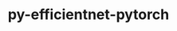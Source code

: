 ---
title: "py-efficientnet-pytorch"
layout: cache
categories: [package, develop]
meta: {"versions": ["0.7.1"], "compilers": ["apple-clang@=15.0.0", "gcc@=11.3.0"], "oss": ["ubuntu22.04", "ventura"], "platforms": ["darwin", "linux"], "targets": ["aarch64", "x86_64_v3"], "stacks": ["ml-darwin-aarch64-mps", "ml-linux-x86_64-cpu", "ml-linux-x86_64-cuda", "root"], "num_specs": 111, "num_specs_by_stack": {"root": 111, "ml-darwin-aarch64-mps": 14, "ml-linux-x86_64-cpu": 46, "ml-linux-x86_64-cuda": 51}}
spec_details: [{"hash": "f5e556eau34dlcz5wtejqg62sxgjysbz", "compiler": "apple-clang@=15.0.0", "versions": ["0.7.1"], "os": "ventura", "platform": "darwin", "target": "aarch64", "variants": ["build_system=python_pip"], "stacks": ["root", "ml-darwin-aarch64-mps"], "size": "-", "tarball": "https://binaries.spack.io/develop/build_cache/darwin-ventura-aarch64/apple-clang-15.0.0/py-efficientnet-pytorch-0.7.1/darwin-ventura-aarch64-apple-clang-15.0.0-py-efficientnet-pytorch-0.7.1-f5e556eau34dlcz5wtejqg62sxgjysbz.spack"}, {"hash": "4akti35s6vwses47vyhgbzsgvdxfu5fk", "compiler": "apple-clang@=15.0.0", "versions": ["0.7.1"], "os": "ventura", "platform": "darwin", "target": "aarch64", "variants": ["build_system=python_pip"], "stacks": ["root", "ml-darwin-aarch64-mps"], "size": "-", "tarball": "https://binaries.spack.io/develop/build_cache/darwin-ventura-aarch64/apple-clang-15.0.0/py-efficientnet-pytorch-0.7.1/darwin-ventura-aarch64-apple-clang-15.0.0-py-efficientnet-pytorch-0.7.1-4akti35s6vwses47vyhgbzsgvdxfu5fk.spack"}, {"hash": "ieen3wsfvtevqxwc5kjmpxxejkv6uiqq", "compiler": "apple-clang@=15.0.0", "versions": ["0.7.1"], "os": "ventura", "platform": "darwin", "target": "aarch64", "variants": ["build_system=python_pip"], "stacks": ["root", "ml-darwin-aarch64-mps"], "size": "-", "tarball": "https://binaries.spack.io/develop/build_cache/darwin-ventura-aarch64/apple-clang-15.0.0/py-efficientnet-pytorch-0.7.1/darwin-ventura-aarch64-apple-clang-15.0.0-py-efficientnet-pytorch-0.7.1-ieen3wsfvtevqxwc5kjmpxxejkv6uiqq.spack"}, {"hash": "6sd655puvdi5xpxdyii6ply2ctp5zh7g", "compiler": "apple-clang@=15.0.0", "versions": ["0.7.1"], "os": "ventura", "platform": "darwin", "target": "aarch64", "variants": ["build_system=python_pip"], "stacks": ["root", "ml-darwin-aarch64-mps"], "size": "-", "tarball": "https://binaries.spack.io/develop/build_cache/darwin-ventura-aarch64/apple-clang-15.0.0/py-efficientnet-pytorch-0.7.1/darwin-ventura-aarch64-apple-clang-15.0.0-py-efficientnet-pytorch-0.7.1-6sd655puvdi5xpxdyii6ply2ctp5zh7g.spack"}, {"hash": "aa56kdsyi7gbyhz3wlkibpb2ydexatla", "compiler": "apple-clang@=15.0.0", "versions": ["0.7.1"], "os": "ventura", "platform": "darwin", "target": "aarch64", "variants": ["build_system=python_pip"], "stacks": ["root", "ml-darwin-aarch64-mps"], "size": "-", "tarball": "https://binaries.spack.io/develop/build_cache/darwin-ventura-aarch64/apple-clang-15.0.0/py-efficientnet-pytorch-0.7.1/darwin-ventura-aarch64-apple-clang-15.0.0-py-efficientnet-pytorch-0.7.1-aa56kdsyi7gbyhz3wlkibpb2ydexatla.spack"}, {"hash": "c35w5ejtaivyksbosbfjcc5e2ne6qwjk", "compiler": "apple-clang@=15.0.0", "versions": ["0.7.1"], "os": "ventura", "platform": "darwin", "target": "aarch64", "variants": ["build_system=python_pip"], "stacks": ["root", "ml-darwin-aarch64-mps"], "size": "-", "tarball": "https://binaries.spack.io/develop/build_cache/darwin-ventura-aarch64/apple-clang-15.0.0/py-efficientnet-pytorch-0.7.1/darwin-ventura-aarch64-apple-clang-15.0.0-py-efficientnet-pytorch-0.7.1-c35w5ejtaivyksbosbfjcc5e2ne6qwjk.spack"}, {"hash": "psz2f5o5a5pzu7aehl6rmk7xzxtu6k75", "compiler": "apple-clang@=15.0.0", "versions": ["0.7.1"], "os": "ventura", "platform": "darwin", "target": "aarch64", "variants": ["build_system=python_pip"], "stacks": ["root", "ml-darwin-aarch64-mps"], "size": "-", "tarball": "https://binaries.spack.io/develop/build_cache/darwin-ventura-aarch64/apple-clang-15.0.0/py-efficientnet-pytorch-0.7.1/darwin-ventura-aarch64-apple-clang-15.0.0-py-efficientnet-pytorch-0.7.1-psz2f5o5a5pzu7aehl6rmk7xzxtu6k75.spack"}, {"hash": "ynvzthepacrqa3ksmo4eo6gjwoebbguw", "compiler": "apple-clang@=15.0.0", "versions": ["0.7.1"], "os": "ventura", "platform": "darwin", "target": "aarch64", "variants": ["build_system=python_pip"], "stacks": ["root", "ml-darwin-aarch64-mps"], "size": "-", "tarball": "https://binaries.spack.io/develop/build_cache/darwin-ventura-aarch64/apple-clang-15.0.0/py-efficientnet-pytorch-0.7.1/darwin-ventura-aarch64-apple-clang-15.0.0-py-efficientnet-pytorch-0.7.1-ynvzthepacrqa3ksmo4eo6gjwoebbguw.spack"}, {"hash": "exotzoz722fmybxkqs4f2orv2oticpyu", "compiler": "apple-clang@=15.0.0", "versions": ["0.7.1"], "os": "ventura", "platform": "darwin", "target": "aarch64", "variants": ["build_system=python_pip"], "stacks": ["root", "ml-darwin-aarch64-mps"], "size": "-", "tarball": "https://binaries.spack.io/develop/build_cache/darwin-ventura-aarch64/apple-clang-15.0.0/py-efficientnet-pytorch-0.7.1/darwin-ventura-aarch64-apple-clang-15.0.0-py-efficientnet-pytorch-0.7.1-exotzoz722fmybxkqs4f2orv2oticpyu.spack"}, {"hash": "k2k5hzuhdpaszmmnek4wa47g56fve46t", "compiler": "apple-clang@=15.0.0", "versions": ["0.7.1"], "os": "ventura", "platform": "darwin", "target": "aarch64", "variants": ["build_system=python_pip"], "stacks": ["root", "ml-darwin-aarch64-mps"], "size": "-", "tarball": "https://binaries.spack.io/develop/build_cache/darwin-ventura-aarch64/apple-clang-15.0.0/py-efficientnet-pytorch-0.7.1/darwin-ventura-aarch64-apple-clang-15.0.0-py-efficientnet-pytorch-0.7.1-k2k5hzuhdpaszmmnek4wa47g56fve46t.spack"}, {"hash": "ctpwpuvl7hsa3uvptbp2elmaytu5k7tr", "compiler": "apple-clang@=15.0.0", "versions": ["0.7.1"], "os": "ventura", "platform": "darwin", "target": "aarch64", "variants": ["build_system=python_pip"], "stacks": ["root", "ml-darwin-aarch64-mps"], "size": "-", "tarball": "https://binaries.spack.io/develop/build_cache/darwin-ventura-aarch64/apple-clang-15.0.0/py-efficientnet-pytorch-0.7.1/darwin-ventura-aarch64-apple-clang-15.0.0-py-efficientnet-pytorch-0.7.1-ctpwpuvl7hsa3uvptbp2elmaytu5k7tr.spack"}, {"hash": "mxe4wvdnlfebnuqi4fm37x5xsmhvnkvj", "compiler": "apple-clang@=15.0.0", "versions": ["0.7.1"], "os": "ventura", "platform": "darwin", "target": "aarch64", "variants": ["build_system=python_pip"], "stacks": ["root", "ml-darwin-aarch64-mps"], "size": "-", "tarball": "https://binaries.spack.io/develop/build_cache/darwin-ventura-aarch64/apple-clang-15.0.0/py-efficientnet-pytorch-0.7.1/darwin-ventura-aarch64-apple-clang-15.0.0-py-efficientnet-pytorch-0.7.1-mxe4wvdnlfebnuqi4fm37x5xsmhvnkvj.spack"}, {"hash": "ofgbrzshzmt4jrwvvjsuvvbyhuispixe", "compiler": "apple-clang@=15.0.0", "versions": ["0.7.1"], "os": "ventura", "platform": "darwin", "target": "aarch64", "variants": ["build_system=python_pip"], "stacks": ["root", "ml-darwin-aarch64-mps"], "size": "-", "tarball": "https://binaries.spack.io/develop/build_cache/darwin-ventura-aarch64/apple-clang-15.0.0/py-efficientnet-pytorch-0.7.1/darwin-ventura-aarch64-apple-clang-15.0.0-py-efficientnet-pytorch-0.7.1-ofgbrzshzmt4jrwvvjsuvvbyhuispixe.spack"}, {"hash": "un7lxp2mqke7t2u6jiqahg7keazfqnzx", "compiler": "apple-clang@=15.0.0", "versions": ["0.7.1"], "os": "ventura", "platform": "darwin", "target": "aarch64", "variants": ["build_system=python_pip"], "stacks": ["root", "ml-darwin-aarch64-mps"], "size": "-", "tarball": "https://binaries.spack.io/develop/build_cache/darwin-ventura-aarch64/apple-clang-15.0.0/py-efficientnet-pytorch-0.7.1/darwin-ventura-aarch64-apple-clang-15.0.0-py-efficientnet-pytorch-0.7.1-un7lxp2mqke7t2u6jiqahg7keazfqnzx.spack"}, {"hash": "3xs7tnpr2dfx4jzreiowcdhv5kn3s7i5", "compiler": "gcc@=11.3.0", "versions": ["0.7.1"], "os": "ubuntu22.04", "platform": "linux", "target": "x86_64_v3", "variants": ["build_system=python_pip"], "stacks": ["root", "ml-linux-x86_64-cpu"], "size": "-", "tarball": "https://binaries.spack.io/develop/build_cache/linux-ubuntu22.04-x86_64_v3/gcc-11.3.0/py-efficientnet-pytorch-0.7.1/linux-ubuntu22.04-x86_64_v3-gcc-11.3.0-py-efficientnet-pytorch-0.7.1-3xs7tnpr2dfx4jzreiowcdhv5kn3s7i5.spack"}, {"hash": "2s7yeqaio34zcs2ltweaoiufog52agmv", "compiler": "gcc@=11.3.0", "versions": ["0.7.1"], "os": "ubuntu22.04", "platform": "linux", "target": "x86_64_v3", "variants": ["build_system=python_pip"], "stacks": ["root", "ml-linux-x86_64-cuda"], "size": "-", "tarball": "https://binaries.spack.io/develop/build_cache/linux-ubuntu22.04-x86_64_v3/gcc-11.3.0/py-efficientnet-pytorch-0.7.1/linux-ubuntu22.04-x86_64_v3-gcc-11.3.0-py-efficientnet-pytorch-0.7.1-2s7yeqaio34zcs2ltweaoiufog52agmv.spack"}, {"hash": "2rluutfjn4xtgerwo4thfwpnzmkyaxih", "compiler": "gcc@=11.3.0", "versions": ["0.7.1"], "os": "ubuntu22.04", "platform": "linux", "target": "x86_64_v3", "variants": ["build_system=python_pip"], "stacks": ["root", "ml-linux-x86_64-cuda"], "size": "-", "tarball": "https://binaries.spack.io/develop/build_cache/linux-ubuntu22.04-x86_64_v3/gcc-11.3.0/py-efficientnet-pytorch-0.7.1/linux-ubuntu22.04-x86_64_v3-gcc-11.3.0-py-efficientnet-pytorch-0.7.1-2rluutfjn4xtgerwo4thfwpnzmkyaxih.spack"}, {"hash": "2zxqlemdm5tkctdirbtyxiid7ri4y7ey", "compiler": "gcc@=11.3.0", "versions": ["0.7.1"], "os": "ubuntu22.04", "platform": "linux", "target": "x86_64_v3", "variants": ["build_system=python_pip"], "stacks": ["root", "ml-linux-x86_64-cuda"], "size": "-", "tarball": "https://binaries.spack.io/develop/build_cache/linux-ubuntu22.04-x86_64_v3/gcc-11.3.0/py-efficientnet-pytorch-0.7.1/linux-ubuntu22.04-x86_64_v3-gcc-11.3.0-py-efficientnet-pytorch-0.7.1-2zxqlemdm5tkctdirbtyxiid7ri4y7ey.spack"}, {"hash": "33bl7dgfc64op6un65zgdxi5pxgi5tkp", "compiler": "gcc@=11.3.0", "versions": ["0.7.1"], "os": "ubuntu22.04", "platform": "linux", "target": "x86_64_v3", "variants": ["build_system=python_pip"], "stacks": ["root", "ml-linux-x86_64-cpu"], "size": "-", "tarball": "https://binaries.spack.io/develop/build_cache/linux-ubuntu22.04-x86_64_v3/gcc-11.3.0/py-efficientnet-pytorch-0.7.1/linux-ubuntu22.04-x86_64_v3-gcc-11.3.0-py-efficientnet-pytorch-0.7.1-33bl7dgfc64op6un65zgdxi5pxgi5tkp.spack"}, {"hash": "gkcvay3hn2cdwnoxlk3sazqauefy7wet", "compiler": "gcc@=11.3.0", "versions": ["0.7.1"], "os": "ubuntu22.04", "platform": "linux", "target": "x86_64_v3", "variants": ["build_system=python_pip"], "stacks": ["root", "ml-linux-x86_64-cuda"], "size": "-", "tarball": "https://binaries.spack.io/develop/build_cache/linux-ubuntu22.04-x86_64_v3/gcc-11.3.0/py-efficientnet-pytorch-0.7.1/linux-ubuntu22.04-x86_64_v3-gcc-11.3.0-py-efficientnet-pytorch-0.7.1-gkcvay3hn2cdwnoxlk3sazqauefy7wet.spack"}, {"hash": "gfyxlk4pgfycasn6s3rwnwr3vxarafqv", "compiler": "gcc@=11.3.0", "versions": ["0.7.1"], "os": "ubuntu22.04", "platform": "linux", "target": "x86_64_v3", "variants": ["build_system=python_pip"], "stacks": ["root", "ml-linux-x86_64-cpu"], "size": "-", "tarball": "https://binaries.spack.io/develop/build_cache/linux-ubuntu22.04-x86_64_v3/gcc-11.3.0/py-efficientnet-pytorch-0.7.1/linux-ubuntu22.04-x86_64_v3-gcc-11.3.0-py-efficientnet-pytorch-0.7.1-gfyxlk4pgfycasn6s3rwnwr3vxarafqv.spack"}, {"hash": "3heoujsucig7lvj3hf77tlx5bccbcgv7", "compiler": "gcc@=11.3.0", "versions": ["0.7.1"], "os": "ubuntu22.04", "platform": "linux", "target": "x86_64_v3", "variants": ["build_system=python_pip"], "stacks": ["root", "ml-linux-x86_64-cuda"], "size": "-", "tarball": "https://binaries.spack.io/develop/build_cache/linux-ubuntu22.04-x86_64_v3/gcc-11.3.0/py-efficientnet-pytorch-0.7.1/linux-ubuntu22.04-x86_64_v3-gcc-11.3.0-py-efficientnet-pytorch-0.7.1-3heoujsucig7lvj3hf77tlx5bccbcgv7.spack"}, {"hash": "3iulqsbtasngbg33s7vnjmynzrize2fw", "compiler": "gcc@=11.3.0", "versions": ["0.7.1"], "os": "ubuntu22.04", "platform": "linux", "target": "x86_64_v3", "variants": ["build_system=python_pip"], "stacks": ["root", "ml-linux-x86_64-cuda"], "size": "-", "tarball": "https://binaries.spack.io/develop/build_cache/linux-ubuntu22.04-x86_64_v3/gcc-11.3.0/py-efficientnet-pytorch-0.7.1/linux-ubuntu22.04-x86_64_v3-gcc-11.3.0-py-efficientnet-pytorch-0.7.1-3iulqsbtasngbg33s7vnjmynzrize2fw.spack"}, {"hash": "3bque4xub4txsaxgut6sccttbh4hgdbi", "compiler": "gcc@=11.3.0", "versions": ["0.7.1"], "os": "ubuntu22.04", "platform": "linux", "target": "x86_64_v3", "variants": ["build_system=python_pip"], "stacks": ["root", "ml-linux-x86_64-cpu"], "size": "-", "tarball": "https://binaries.spack.io/develop/build_cache/linux-ubuntu22.04-x86_64_v3/gcc-11.3.0/py-efficientnet-pytorch-0.7.1/linux-ubuntu22.04-x86_64_v3-gcc-11.3.0-py-efficientnet-pytorch-0.7.1-3bque4xub4txsaxgut6sccttbh4hgdbi.spack"}, {"hash": "3vua6omgmdsofjcrztzx27k7tuanfuw2", "compiler": "gcc@=11.3.0", "versions": ["0.7.1"], "os": "ubuntu22.04", "platform": "linux", "target": "x86_64_v3", "variants": ["build_system=python_pip"], "stacks": ["root", "ml-linux-x86_64-cpu"], "size": "-", "tarball": "https://binaries.spack.io/develop/build_cache/linux-ubuntu22.04-x86_64_v3/gcc-11.3.0/py-efficientnet-pytorch-0.7.1/linux-ubuntu22.04-x86_64_v3-gcc-11.3.0-py-efficientnet-pytorch-0.7.1-3vua6omgmdsofjcrztzx27k7tuanfuw2.spack"}, {"hash": "3clno2lv7tr73xpy2v7oasuuxosvdzou", "compiler": "gcc@=11.3.0", "versions": ["0.7.1"], "os": "ubuntu22.04", "platform": "linux", "target": "x86_64_v3", "variants": ["build_system=python_pip"], "stacks": ["root", "ml-linux-x86_64-cuda"], "size": "-", "tarball": "https://binaries.spack.io/develop/build_cache/linux-ubuntu22.04-x86_64_v3/gcc-11.3.0/py-efficientnet-pytorch-0.7.1/linux-ubuntu22.04-x86_64_v3-gcc-11.3.0-py-efficientnet-pytorch-0.7.1-3clno2lv7tr73xpy2v7oasuuxosvdzou.spack"}, {"hash": "4hxopngrwph6v6ke4qg4ezi6gqnnswzl", "compiler": "gcc@=11.3.0", "versions": ["0.7.1"], "os": "ubuntu22.04", "platform": "linux", "target": "x86_64_v3", "variants": ["build_system=python_pip"], "stacks": ["root", "ml-linux-x86_64-cuda"], "size": "-", "tarball": "https://binaries.spack.io/develop/build_cache/linux-ubuntu22.04-x86_64_v3/gcc-11.3.0/py-efficientnet-pytorch-0.7.1/linux-ubuntu22.04-x86_64_v3-gcc-11.3.0-py-efficientnet-pytorch-0.7.1-4hxopngrwph6v6ke4qg4ezi6gqnnswzl.spack"}, {"hash": "aka4ecggxdlaxk6n4er3ppgtp4flrp46", "compiler": "gcc@=11.3.0", "versions": ["0.7.1"], "os": "ubuntu22.04", "platform": "linux", "target": "x86_64_v3", "variants": ["build_system=python_pip"], "stacks": ["root", "ml-linux-x86_64-cpu"], "size": "-", "tarball": "https://binaries.spack.io/develop/build_cache/linux-ubuntu22.04-x86_64_v3/gcc-11.3.0/py-efficientnet-pytorch-0.7.1/linux-ubuntu22.04-x86_64_v3-gcc-11.3.0-py-efficientnet-pytorch-0.7.1-aka4ecggxdlaxk6n4er3ppgtp4flrp46.spack"}, {"hash": "5ke62zwfgmomcdzuqinqxebsqjvgxi65", "compiler": "gcc@=11.3.0", "versions": ["0.7.1"], "os": "ubuntu22.04", "platform": "linux", "target": "x86_64_v3", "variants": ["build_system=python_pip"], "stacks": ["root", "ml-linux-x86_64-cuda"], "size": "-", "tarball": "https://binaries.spack.io/develop/build_cache/linux-ubuntu22.04-x86_64_v3/gcc-11.3.0/py-efficientnet-pytorch-0.7.1/linux-ubuntu22.04-x86_64_v3-gcc-11.3.0-py-efficientnet-pytorch-0.7.1-5ke62zwfgmomcdzuqinqxebsqjvgxi65.spack"}, {"hash": "bbuivyhkpb2y3k7srzyvanmqcwuppjjn", "compiler": "gcc@=11.3.0", "versions": ["0.7.1"], "os": "ubuntu22.04", "platform": "linux", "target": "x86_64_v3", "variants": ["build_system=python_pip"], "stacks": ["root", "ml-linux-x86_64-cuda"], "size": "-", "tarball": "https://binaries.spack.io/develop/build_cache/linux-ubuntu22.04-x86_64_v3/gcc-11.3.0/py-efficientnet-pytorch-0.7.1/linux-ubuntu22.04-x86_64_v3-gcc-11.3.0-py-efficientnet-pytorch-0.7.1-bbuivyhkpb2y3k7srzyvanmqcwuppjjn.spack"}, {"hash": "4cvoezm2j3nlsfd3rotqcuhu4gy7ospn", "compiler": "gcc@=11.3.0", "versions": ["0.7.1"], "os": "ubuntu22.04", "platform": "linux", "target": "x86_64_v3", "variants": ["build_system=python_pip"], "stacks": ["root", "ml-linux-x86_64-cpu"], "size": "-", "tarball": "https://binaries.spack.io/develop/build_cache/linux-ubuntu22.04-x86_64_v3/gcc-11.3.0/py-efficientnet-pytorch-0.7.1/linux-ubuntu22.04-x86_64_v3-gcc-11.3.0-py-efficientnet-pytorch-0.7.1-4cvoezm2j3nlsfd3rotqcuhu4gy7ospn.spack"}, {"hash": "bbptlpralfjloihs25rtzlz425ntuoc4", "compiler": "gcc@=11.3.0", "versions": ["0.7.1"], "os": "ubuntu22.04", "platform": "linux", "target": "x86_64_v3", "variants": ["build_system=python_pip"], "stacks": ["root", "ml-linux-x86_64-cpu"], "size": "-", "tarball": "https://binaries.spack.io/develop/build_cache/linux-ubuntu22.04-x86_64_v3/gcc-11.3.0/py-efficientnet-pytorch-0.7.1/linux-ubuntu22.04-x86_64_v3-gcc-11.3.0-py-efficientnet-pytorch-0.7.1-bbptlpralfjloihs25rtzlz425ntuoc4.spack"}, {"hash": "6zjgkymta4mwdw2ueev3zczpwcqipert", "compiler": "gcc@=11.3.0", "versions": ["0.7.1"], "os": "ubuntu22.04", "platform": "linux", "target": "x86_64_v3", "variants": ["build_system=python_pip"], "stacks": ["root", "ml-linux-x86_64-cpu"], "size": "-", "tarball": "https://binaries.spack.io/develop/build_cache/linux-ubuntu22.04-x86_64_v3/gcc-11.3.0/py-efficientnet-pytorch-0.7.1/linux-ubuntu22.04-x86_64_v3-gcc-11.3.0-py-efficientnet-pytorch-0.7.1-6zjgkymta4mwdw2ueev3zczpwcqipert.spack"}, {"hash": "ckm3liuva7tkh7hkddky7vtmqjikheq4", "compiler": "gcc@=11.3.0", "versions": ["0.7.1"], "os": "ubuntu22.04", "platform": "linux", "target": "x86_64_v3", "variants": ["build_system=python_pip"], "stacks": ["root", "ml-linux-x86_64-cpu"], "size": "-", "tarball": "https://binaries.spack.io/develop/build_cache/linux-ubuntu22.04-x86_64_v3/gcc-11.3.0/py-efficientnet-pytorch-0.7.1/linux-ubuntu22.04-x86_64_v3-gcc-11.3.0-py-efficientnet-pytorch-0.7.1-ckm3liuva7tkh7hkddky7vtmqjikheq4.spack"}, {"hash": "6iv3ony5je37pvszq5pv4kmcpy7lpn5t", "compiler": "gcc@=11.3.0", "versions": ["0.7.1"], "os": "ubuntu22.04", "platform": "linux", "target": "x86_64_v3", "variants": ["build_system=python_pip"], "stacks": ["root", "ml-linux-x86_64-cuda"], "size": "-", "tarball": "https://binaries.spack.io/develop/build_cache/linux-ubuntu22.04-x86_64_v3/gcc-11.3.0/py-efficientnet-pytorch-0.7.1/linux-ubuntu22.04-x86_64_v3-gcc-11.3.0-py-efficientnet-pytorch-0.7.1-6iv3ony5je37pvszq5pv4kmcpy7lpn5t.spack"}, {"hash": "ddqp4auxj2vq6hfnyrtevpdyeljhsaur", "compiler": "gcc@=11.3.0", "versions": ["0.7.1"], "os": "ubuntu22.04", "platform": "linux", "target": "x86_64_v3", "variants": ["build_system=python_pip"], "stacks": ["root", "ml-linux-x86_64-cpu"], "size": "-", "tarball": "https://binaries.spack.io/develop/build_cache/linux-ubuntu22.04-x86_64_v3/gcc-11.3.0/py-efficientnet-pytorch-0.7.1/linux-ubuntu22.04-x86_64_v3-gcc-11.3.0-py-efficientnet-pytorch-0.7.1-ddqp4auxj2vq6hfnyrtevpdyeljhsaur.spack"}, {"hash": "5byubdcvjppw7v3d56otr757jszhmfvk", "compiler": "gcc@=11.3.0", "versions": ["0.7.1"], "os": "ubuntu22.04", "platform": "linux", "target": "x86_64_v3", "variants": ["build_system=python_pip"], "stacks": ["root", "ml-linux-x86_64-cuda"], "size": "-", "tarball": "https://binaries.spack.io/develop/build_cache/linux-ubuntu22.04-x86_64_v3/gcc-11.3.0/py-efficientnet-pytorch-0.7.1/linux-ubuntu22.04-x86_64_v3-gcc-11.3.0-py-efficientnet-pytorch-0.7.1-5byubdcvjppw7v3d56otr757jszhmfvk.spack"}, {"hash": "dvlkyh2qiifkt6vsa4d5kgshp26zamql", "compiler": "gcc@=11.3.0", "versions": ["0.7.1"], "os": "ubuntu22.04", "platform": "linux", "target": "x86_64_v3", "variants": ["build_system=python_pip"], "stacks": ["root", "ml-linux-x86_64-cuda"], "size": "-", "tarball": "https://binaries.spack.io/develop/build_cache/linux-ubuntu22.04-x86_64_v3/gcc-11.3.0/py-efficientnet-pytorch-0.7.1/linux-ubuntu22.04-x86_64_v3-gcc-11.3.0-py-efficientnet-pytorch-0.7.1-dvlkyh2qiifkt6vsa4d5kgshp26zamql.spack"}, {"hash": "5s56rmcjeiykstte3eychvrslfwwy7xt", "compiler": "gcc@=11.3.0", "versions": ["0.7.1"], "os": "ubuntu22.04", "platform": "linux", "target": "x86_64_v3", "variants": ["build_system=python_pip"], "stacks": ["root", "ml-linux-x86_64-cpu"], "size": "-", "tarball": "https://binaries.spack.io/develop/build_cache/linux-ubuntu22.04-x86_64_v3/gcc-11.3.0/py-efficientnet-pytorch-0.7.1/linux-ubuntu22.04-x86_64_v3-gcc-11.3.0-py-efficientnet-pytorch-0.7.1-5s56rmcjeiykstte3eychvrslfwwy7xt.spack"}, {"hash": "doffzhbg4ytwwy4o6xoncrjqhf5of6j2", "compiler": "gcc@=11.3.0", "versions": ["0.7.1"], "os": "ubuntu22.04", "platform": "linux", "target": "x86_64_v3", "variants": ["build_system=python_pip"], "stacks": ["root", "ml-linux-x86_64-cpu"], "size": "-", "tarball": "https://binaries.spack.io/develop/build_cache/linux-ubuntu22.04-x86_64_v3/gcc-11.3.0/py-efficientnet-pytorch-0.7.1/linux-ubuntu22.04-x86_64_v3-gcc-11.3.0-py-efficientnet-pytorch-0.7.1-doffzhbg4ytwwy4o6xoncrjqhf5of6j2.spack"}, {"hash": "7c3fqcyec3cgizntkfdko5uium6bvmws", "compiler": "gcc@=11.3.0", "versions": ["0.7.1"], "os": "ubuntu22.04", "platform": "linux", "target": "x86_64_v3", "variants": ["build_system=python_pip"], "stacks": ["root", "ml-linux-x86_64-cuda"], "size": "-", "tarball": "https://binaries.spack.io/develop/build_cache/linux-ubuntu22.04-x86_64_v3/gcc-11.3.0/py-efficientnet-pytorch-0.7.1/linux-ubuntu22.04-x86_64_v3-gcc-11.3.0-py-efficientnet-pytorch-0.7.1-7c3fqcyec3cgizntkfdko5uium6bvmws.spack"}, {"hash": "bx5mapv32pncmiaa7u5moefslbqdzozr", "compiler": "gcc@=11.3.0", "versions": ["0.7.1"], "os": "ubuntu22.04", "platform": "linux", "target": "x86_64_v3", "variants": ["build_system=python_pip"], "stacks": ["root", "ml-linux-x86_64-cpu"], "size": "-", "tarball": "https://binaries.spack.io/develop/build_cache/linux-ubuntu22.04-x86_64_v3/gcc-11.3.0/py-efficientnet-pytorch-0.7.1/linux-ubuntu22.04-x86_64_v3-gcc-11.3.0-py-efficientnet-pytorch-0.7.1-bx5mapv32pncmiaa7u5moefslbqdzozr.spack"}, {"hash": "752ynd55srz3dcu2t6z2pevqn3zi2ygd", "compiler": "gcc@=11.3.0", "versions": ["0.7.1"], "os": "ubuntu22.04", "platform": "linux", "target": "x86_64_v3", "variants": ["build_system=python_pip"], "stacks": ["root", "ml-linux-x86_64-cuda"], "size": "-", "tarball": "https://binaries.spack.io/develop/build_cache/linux-ubuntu22.04-x86_64_v3/gcc-11.3.0/py-efficientnet-pytorch-0.7.1/linux-ubuntu22.04-x86_64_v3-gcc-11.3.0-py-efficientnet-pytorch-0.7.1-752ynd55srz3dcu2t6z2pevqn3zi2ygd.spack"}, {"hash": "bektesy6s5i43tfvoolhmo6gqedww4yi", "compiler": "gcc@=11.3.0", "versions": ["0.7.1"], "os": "ubuntu22.04", "platform": "linux", "target": "x86_64_v3", "variants": ["build_system=python_pip"], "stacks": ["root", "ml-linux-x86_64-cpu"], "size": "-", "tarball": "https://binaries.spack.io/develop/build_cache/linux-ubuntu22.04-x86_64_v3/gcc-11.3.0/py-efficientnet-pytorch-0.7.1/linux-ubuntu22.04-x86_64_v3-gcc-11.3.0-py-efficientnet-pytorch-0.7.1-bektesy6s5i43tfvoolhmo6gqedww4yi.spack"}, {"hash": "6yup7hpnrrfldhbofrrzzortlximwbtf", "compiler": "gcc@=11.3.0", "versions": ["0.7.1"], "os": "ubuntu22.04", "platform": "linux", "target": "x86_64_v3", "variants": ["build_system=python_pip"], "stacks": ["root", "ml-linux-x86_64-cuda"], "size": "-", "tarball": "https://binaries.spack.io/develop/build_cache/linux-ubuntu22.04-x86_64_v3/gcc-11.3.0/py-efficientnet-pytorch-0.7.1/linux-ubuntu22.04-x86_64_v3-gcc-11.3.0-py-efficientnet-pytorch-0.7.1-6yup7hpnrrfldhbofrrzzortlximwbtf.spack"}, {"hash": "dyzcm7y4kql3bhdlwxqmoz2z4g36egsa", "compiler": "gcc@=11.3.0", "versions": ["0.7.1"], "os": "ubuntu22.04", "platform": "linux", "target": "x86_64_v3", "variants": ["build_system=python_pip"], "stacks": ["root", "ml-linux-x86_64-cpu"], "size": "-", "tarball": "https://binaries.spack.io/develop/build_cache/linux-ubuntu22.04-x86_64_v3/gcc-11.3.0/py-efficientnet-pytorch-0.7.1/linux-ubuntu22.04-x86_64_v3-gcc-11.3.0-py-efficientnet-pytorch-0.7.1-dyzcm7y4kql3bhdlwxqmoz2z4g36egsa.spack"}, {"hash": "5i5kvlbuzt6aszivzdae7dnlps3xiau6", "compiler": "gcc@=11.3.0", "versions": ["0.7.1"], "os": "ubuntu22.04", "platform": "linux", "target": "x86_64_v3", "variants": ["build_system=python_pip"], "stacks": ["root", "ml-linux-x86_64-cpu"], "size": "-", "tarball": "https://binaries.spack.io/develop/build_cache/linux-ubuntu22.04-x86_64_v3/gcc-11.3.0/py-efficientnet-pytorch-0.7.1/linux-ubuntu22.04-x86_64_v3-gcc-11.3.0-py-efficientnet-pytorch-0.7.1-5i5kvlbuzt6aszivzdae7dnlps3xiau6.spack"}, {"hash": "e4cwlae6eoqsvqcv7q4s7alapy2xun3j", "compiler": "gcc@=11.3.0", "versions": ["0.7.1"], "os": "ubuntu22.04", "platform": "linux", "target": "x86_64_v3", "variants": ["build_system=python_pip"], "stacks": ["root", "ml-linux-x86_64-cpu"], "size": "-", "tarball": "https://binaries.spack.io/develop/build_cache/linux-ubuntu22.04-x86_64_v3/gcc-11.3.0/py-efficientnet-pytorch-0.7.1/linux-ubuntu22.04-x86_64_v3-gcc-11.3.0-py-efficientnet-pytorch-0.7.1-e4cwlae6eoqsvqcv7q4s7alapy2xun3j.spack"}, {"hash": "7cv4dgalixh6tadkl4yudxifih4rjoza", "compiler": "gcc@=11.3.0", "versions": ["0.7.1"], "os": "ubuntu22.04", "platform": "linux", "target": "x86_64_v3", "variants": ["build_system=python_pip"], "stacks": ["root", "ml-linux-x86_64-cpu"], "size": "-", "tarball": "https://binaries.spack.io/develop/build_cache/linux-ubuntu22.04-x86_64_v3/gcc-11.3.0/py-efficientnet-pytorch-0.7.1/linux-ubuntu22.04-x86_64_v3-gcc-11.3.0-py-efficientnet-pytorch-0.7.1-7cv4dgalixh6tadkl4yudxifih4rjoza.spack"}, {"hash": "dyimfoekcplc6fepv6nshzv2imqedwmz", "compiler": "gcc@=11.3.0", "versions": ["0.7.1"], "os": "ubuntu22.04", "platform": "linux", "target": "x86_64_v3", "variants": ["build_system=python_pip"], "stacks": ["root", "ml-linux-x86_64-cuda"], "size": "-", "tarball": "https://binaries.spack.io/develop/build_cache/linux-ubuntu22.04-x86_64_v3/gcc-11.3.0/py-efficientnet-pytorch-0.7.1/linux-ubuntu22.04-x86_64_v3-gcc-11.3.0-py-efficientnet-pytorch-0.7.1-dyimfoekcplc6fepv6nshzv2imqedwmz.spack"}, {"hash": "a6e5kw2zejwtdqzvbwqwktumm6lvfjth", "compiler": "gcc@=11.3.0", "versions": ["0.7.1"], "os": "ubuntu22.04", "platform": "linux", "target": "x86_64_v3", "variants": ["build_system=python_pip"], "stacks": ["root", "ml-linux-x86_64-cuda"], "size": "-", "tarball": "https://binaries.spack.io/develop/build_cache/linux-ubuntu22.04-x86_64_v3/gcc-11.3.0/py-efficientnet-pytorch-0.7.1/linux-ubuntu22.04-x86_64_v3-gcc-11.3.0-py-efficientnet-pytorch-0.7.1-a6e5kw2zejwtdqzvbwqwktumm6lvfjth.spack"}, {"hash": "fdvea7tjkgrgiwqkctzuveayh6c52ypq", "compiler": "gcc@=11.3.0", "versions": ["0.7.1"], "os": "ubuntu22.04", "platform": "linux", "target": "x86_64_v3", "variants": ["build_system=python_pip"], "stacks": ["root", "ml-linux-x86_64-cpu"], "size": "-", "tarball": "https://binaries.spack.io/develop/build_cache/linux-ubuntu22.04-x86_64_v3/gcc-11.3.0/py-efficientnet-pytorch-0.7.1/linux-ubuntu22.04-x86_64_v3-gcc-11.3.0-py-efficientnet-pytorch-0.7.1-fdvea7tjkgrgiwqkctzuveayh6c52ypq.spack"}, {"hash": "amh25kdk7gaau3vipbzmupbwsfnuh7mk", "compiler": "gcc@=11.3.0", "versions": ["0.7.1"], "os": "ubuntu22.04", "platform": "linux", "target": "x86_64_v3", "variants": ["build_system=python_pip"], "stacks": ["root", "ml-linux-x86_64-cuda"], "size": "-", "tarball": "https://binaries.spack.io/develop/build_cache/linux-ubuntu22.04-x86_64_v3/gcc-11.3.0/py-efficientnet-pytorch-0.7.1/linux-ubuntu22.04-x86_64_v3-gcc-11.3.0-py-efficientnet-pytorch-0.7.1-amh25kdk7gaau3vipbzmupbwsfnuh7mk.spack"}, {"hash": "enylzcyurapqgyb5toqinz65kzjsxwv2", "compiler": "gcc@=11.3.0", "versions": ["0.7.1"], "os": "ubuntu22.04", "platform": "linux", "target": "x86_64_v3", "variants": ["build_system=python_pip"], "stacks": ["root", "ml-linux-x86_64-cpu"], "size": "-", "tarball": "https://binaries.spack.io/develop/build_cache/linux-ubuntu22.04-x86_64_v3/gcc-11.3.0/py-efficientnet-pytorch-0.7.1/linux-ubuntu22.04-x86_64_v3-gcc-11.3.0-py-efficientnet-pytorch-0.7.1-enylzcyurapqgyb5toqinz65kzjsxwv2.spack"}, {"hash": "akrrdros34qnidoiyv25v62diogiyfsk", "compiler": "gcc@=11.3.0", "versions": ["0.7.1"], "os": "ubuntu22.04", "platform": "linux", "target": "x86_64_v3", "variants": ["build_system=python_pip"], "stacks": ["root", "ml-linux-x86_64-cpu"], "size": "-", "tarball": "https://binaries.spack.io/develop/build_cache/linux-ubuntu22.04-x86_64_v3/gcc-11.3.0/py-efficientnet-pytorch-0.7.1/linux-ubuntu22.04-x86_64_v3-gcc-11.3.0-py-efficientnet-pytorch-0.7.1-akrrdros34qnidoiyv25v62diogiyfsk.spack"}, {"hash": "qxljofqdhcxvb7a6pzh5p4vf5dg6s62w", "compiler": "gcc@=11.3.0", "versions": ["0.7.1"], "os": "ubuntu22.04", "platform": "linux", "target": "x86_64_v3", "variants": ["build_system=python_pip"], "stacks": ["root", "ml-linux-x86_64-cpu"], "size": "-", "tarball": "https://binaries.spack.io/develop/build_cache/linux-ubuntu22.04-x86_64_v3/gcc-11.3.0/py-efficientnet-pytorch-0.7.1/linux-ubuntu22.04-x86_64_v3-gcc-11.3.0-py-efficientnet-pytorch-0.7.1-qxljofqdhcxvb7a6pzh5p4vf5dg6s62w.spack"}, {"hash": "gxxdmox2nuffysipf2wcghhjoeopj4eg", "compiler": "gcc@=11.3.0", "versions": ["0.7.1"], "os": "ubuntu22.04", "platform": "linux", "target": "x86_64_v3", "variants": ["build_system=python_pip"], "stacks": ["root", "ml-linux-x86_64-cpu"], "size": "-", "tarball": "https://binaries.spack.io/develop/build_cache/linux-ubuntu22.04-x86_64_v3/gcc-11.3.0/py-efficientnet-pytorch-0.7.1/linux-ubuntu22.04-x86_64_v3-gcc-11.3.0-py-efficientnet-pytorch-0.7.1-gxxdmox2nuffysipf2wcghhjoeopj4eg.spack"}, {"hash": "l3x25fbqx27jkj6pzh4urn6fwkicalma", "compiler": "gcc@=11.3.0", "versions": ["0.7.1"], "os": "ubuntu22.04", "platform": "linux", "target": "x86_64_v3", "variants": ["build_system=python_pip"], "stacks": ["root", "ml-linux-x86_64-cpu"], "size": "-", "tarball": "https://binaries.spack.io/develop/build_cache/linux-ubuntu22.04-x86_64_v3/gcc-11.3.0/py-efficientnet-pytorch-0.7.1/linux-ubuntu22.04-x86_64_v3-gcc-11.3.0-py-efficientnet-pytorch-0.7.1-l3x25fbqx27jkj6pzh4urn6fwkicalma.spack"}, {"hash": "hsx5hlh7lm56dbjvxc6qgfqbdzxkxgex", "compiler": "gcc@=11.3.0", "versions": ["0.7.1"], "os": "ubuntu22.04", "platform": "linux", "target": "x86_64_v3", "variants": ["build_system=python_pip"], "stacks": ["root", "ml-linux-x86_64-cuda"], "size": "-", "tarball": "https://binaries.spack.io/develop/build_cache/linux-ubuntu22.04-x86_64_v3/gcc-11.3.0/py-efficientnet-pytorch-0.7.1/linux-ubuntu22.04-x86_64_v3-gcc-11.3.0-py-efficientnet-pytorch-0.7.1-hsx5hlh7lm56dbjvxc6qgfqbdzxkxgex.spack"}, {"hash": "niifpu2ypmnzzb7jiwdvytddhrv6licp", "compiler": "gcc@=11.3.0", "versions": ["0.7.1"], "os": "ubuntu22.04", "platform": "linux", "target": "x86_64_v3", "variants": ["build_system=python_pip"], "stacks": ["root", "ml-linux-x86_64-cuda"], "size": "-", "tarball": "https://binaries.spack.io/develop/build_cache/linux-ubuntu22.04-x86_64_v3/gcc-11.3.0/py-efficientnet-pytorch-0.7.1/linux-ubuntu22.04-x86_64_v3-gcc-11.3.0-py-efficientnet-pytorch-0.7.1-niifpu2ypmnzzb7jiwdvytddhrv6licp.spack"}, {"hash": "fuec46plsklqv4vm6wutgsim6ey5fxu4", "compiler": "gcc@=11.3.0", "versions": ["0.7.1"], "os": "ubuntu22.04", "platform": "linux", "target": "x86_64_v3", "variants": ["build_system=python_pip"], "stacks": ["root", "ml-linux-x86_64-cpu"], "size": "-", "tarball": "https://binaries.spack.io/develop/build_cache/linux-ubuntu22.04-x86_64_v3/gcc-11.3.0/py-efficientnet-pytorch-0.7.1/linux-ubuntu22.04-x86_64_v3-gcc-11.3.0-py-efficientnet-pytorch-0.7.1-fuec46plsklqv4vm6wutgsim6ey5fxu4.spack"}, {"hash": "ngpzjakrllbg5eear7wmj4thamhg5bd3", "compiler": "gcc@=11.3.0", "versions": ["0.7.1"], "os": "ubuntu22.04", "platform": "linux", "target": "x86_64_v3", "variants": ["build_system=python_pip"], "stacks": ["root", "ml-linux-x86_64-cpu"], "size": "-", "tarball": "https://binaries.spack.io/develop/build_cache/linux-ubuntu22.04-x86_64_v3/gcc-11.3.0/py-efficientnet-pytorch-0.7.1/linux-ubuntu22.04-x86_64_v3-gcc-11.3.0-py-efficientnet-pytorch-0.7.1-ngpzjakrllbg5eear7wmj4thamhg5bd3.spack"}, {"hash": "gkjmamwud66mwypismvdyyas6jokrd2v", "compiler": "gcc@=11.3.0", "versions": ["0.7.1"], "os": "ubuntu22.04", "platform": "linux", "target": "x86_64_v3", "variants": ["build_system=python_pip"], "stacks": ["root", "ml-linux-x86_64-cuda"], "size": "-", "tarball": "https://binaries.spack.io/develop/build_cache/linux-ubuntu22.04-x86_64_v3/gcc-11.3.0/py-efficientnet-pytorch-0.7.1/linux-ubuntu22.04-x86_64_v3-gcc-11.3.0-py-efficientnet-pytorch-0.7.1-gkjmamwud66mwypismvdyyas6jokrd2v.spack"}, {"hash": "mw5qfl4w2slukkbuza45gr5mbft2ehnp", "compiler": "gcc@=11.3.0", "versions": ["0.7.1"], "os": "ubuntu22.04", "platform": "linux", "target": "x86_64_v3", "variants": ["build_system=python_pip"], "stacks": ["root", "ml-linux-x86_64-cuda"], "size": "-", "tarball": "https://binaries.spack.io/develop/build_cache/linux-ubuntu22.04-x86_64_v3/gcc-11.3.0/py-efficientnet-pytorch-0.7.1/linux-ubuntu22.04-x86_64_v3-gcc-11.3.0-py-efficientnet-pytorch-0.7.1-mw5qfl4w2slukkbuza45gr5mbft2ehnp.spack"}, {"hash": "hvs3uojt7nefrplyfnhsyqe66w6vfifc", "compiler": "gcc@=11.3.0", "versions": ["0.7.1"], "os": "ubuntu22.04", "platform": "linux", "target": "x86_64_v3", "variants": ["build_system=python_pip"], "stacks": ["root", "ml-linux-x86_64-cuda"], "size": "-", "tarball": "https://binaries.spack.io/develop/build_cache/linux-ubuntu22.04-x86_64_v3/gcc-11.3.0/py-efficientnet-pytorch-0.7.1/linux-ubuntu22.04-x86_64_v3-gcc-11.3.0-py-efficientnet-pytorch-0.7.1-hvs3uojt7nefrplyfnhsyqe66w6vfifc.spack"}, {"hash": "kzbiyfzdwul3crwdrpqoaqueezc2wz3b", "compiler": "gcc@=11.3.0", "versions": ["0.7.1"], "os": "ubuntu22.04", "platform": "linux", "target": "x86_64_v3", "variants": ["build_system=python_pip"], "stacks": ["root", "ml-linux-x86_64-cuda"], "size": "-", "tarball": "https://binaries.spack.io/develop/build_cache/linux-ubuntu22.04-x86_64_v3/gcc-11.3.0/py-efficientnet-pytorch-0.7.1/linux-ubuntu22.04-x86_64_v3-gcc-11.3.0-py-efficientnet-pytorch-0.7.1-kzbiyfzdwul3crwdrpqoaqueezc2wz3b.spack"}, {"hash": "hoyyan6puget5nep3ic3vtsf2w27imhu", "compiler": "gcc@=11.3.0", "versions": ["0.7.1"], "os": "ubuntu22.04", "platform": "linux", "target": "x86_64_v3", "variants": ["build_system=python_pip"], "stacks": ["root", "ml-linux-x86_64-cuda"], "size": "-", "tarball": "https://binaries.spack.io/develop/build_cache/linux-ubuntu22.04-x86_64_v3/gcc-11.3.0/py-efficientnet-pytorch-0.7.1/linux-ubuntu22.04-x86_64_v3-gcc-11.3.0-py-efficientnet-pytorch-0.7.1-hoyyan6puget5nep3ic3vtsf2w27imhu.spack"}, {"hash": "pjuop5q2r5fgtn54mi3j3hdy5ivu24uh", "compiler": "gcc@=11.3.0", "versions": ["0.7.1"], "os": "ubuntu22.04", "platform": "linux", "target": "x86_64_v3", "variants": ["build_system=python_pip"], "stacks": ["root", "ml-linux-x86_64-cpu"], "size": "-", "tarball": "https://binaries.spack.io/develop/build_cache/linux-ubuntu22.04-x86_64_v3/gcc-11.3.0/py-efficientnet-pytorch-0.7.1/linux-ubuntu22.04-x86_64_v3-gcc-11.3.0-py-efficientnet-pytorch-0.7.1-pjuop5q2r5fgtn54mi3j3hdy5ivu24uh.spack"}, {"hash": "hbkp2lvoiqnl6iccbpzuakbyhpbza5tg", "compiler": "gcc@=11.3.0", "versions": ["0.7.1"], "os": "ubuntu22.04", "platform": "linux", "target": "x86_64_v3", "variants": ["build_system=python_pip"], "stacks": ["root", "ml-linux-x86_64-cuda"], "size": "-", "tarball": "https://binaries.spack.io/develop/build_cache/linux-ubuntu22.04-x86_64_v3/gcc-11.3.0/py-efficientnet-pytorch-0.7.1/linux-ubuntu22.04-x86_64_v3-gcc-11.3.0-py-efficientnet-pytorch-0.7.1-hbkp2lvoiqnl6iccbpzuakbyhpbza5tg.spack"}, {"hash": "oibqtnktxoy4iqtruqmx6pbuu6gr63j4", "compiler": "gcc@=11.3.0", "versions": ["0.7.1"], "os": "ubuntu22.04", "platform": "linux", "target": "x86_64_v3", "variants": ["build_system=python_pip"], "stacks": ["root", "ml-linux-x86_64-cuda"], "size": "-", "tarball": "https://binaries.spack.io/develop/build_cache/linux-ubuntu22.04-x86_64_v3/gcc-11.3.0/py-efficientnet-pytorch-0.7.1/linux-ubuntu22.04-x86_64_v3-gcc-11.3.0-py-efficientnet-pytorch-0.7.1-oibqtnktxoy4iqtruqmx6pbuu6gr63j4.spack"}, {"hash": "kz2xwbs2mkdxrmib6yuu4en4owhq5gw5", "compiler": "gcc@=11.3.0", "versions": ["0.7.1"], "os": "ubuntu22.04", "platform": "linux", "target": "x86_64_v3", "variants": ["build_system=python_pip"], "stacks": ["root", "ml-linux-x86_64-cpu"], "size": "-", "tarball": "https://binaries.spack.io/develop/build_cache/linux-ubuntu22.04-x86_64_v3/gcc-11.3.0/py-efficientnet-pytorch-0.7.1/linux-ubuntu22.04-x86_64_v3-gcc-11.3.0-py-efficientnet-pytorch-0.7.1-kz2xwbs2mkdxrmib6yuu4en4owhq5gw5.spack"}, {"hash": "o4ydm4n73jitpfn5v6zu7a34qqm43atr", "compiler": "gcc@=11.3.0", "versions": ["0.7.1"], "os": "ubuntu22.04", "platform": "linux", "target": "x86_64_v3", "variants": ["build_system=python_pip"], "stacks": ["root", "ml-linux-x86_64-cpu"], "size": "-", "tarball": "https://binaries.spack.io/develop/build_cache/linux-ubuntu22.04-x86_64_v3/gcc-11.3.0/py-efficientnet-pytorch-0.7.1/linux-ubuntu22.04-x86_64_v3-gcc-11.3.0-py-efficientnet-pytorch-0.7.1-o4ydm4n73jitpfn5v6zu7a34qqm43atr.spack"}, {"hash": "jsgwqigt574y5en34rypudhydx3n2jpo", "compiler": "gcc@=11.3.0", "versions": ["0.7.1"], "os": "ubuntu22.04", "platform": "linux", "target": "x86_64_v3", "variants": ["build_system=python_pip"], "stacks": ["root", "ml-linux-x86_64-cuda"], "size": "-", "tarball": "https://binaries.spack.io/develop/build_cache/linux-ubuntu22.04-x86_64_v3/gcc-11.3.0/py-efficientnet-pytorch-0.7.1/linux-ubuntu22.04-x86_64_v3-gcc-11.3.0-py-efficientnet-pytorch-0.7.1-jsgwqigt574y5en34rypudhydx3n2jpo.spack"}, {"hash": "oek5vvjichyuj7m3al6n3o5ckrccmtk4", "compiler": "gcc@=11.3.0", "versions": ["0.7.1"], "os": "ubuntu22.04", "platform": "linux", "target": "x86_64_v3", "variants": ["build_system=python_pip"], "stacks": ["root", "ml-linux-x86_64-cuda"], "size": "-", "tarball": "https://binaries.spack.io/develop/build_cache/linux-ubuntu22.04-x86_64_v3/gcc-11.3.0/py-efficientnet-pytorch-0.7.1/linux-ubuntu22.04-x86_64_v3-gcc-11.3.0-py-efficientnet-pytorch-0.7.1-oek5vvjichyuj7m3al6n3o5ckrccmtk4.spack"}, {"hash": "lji77lekr5fd7khbxyb4kqo2au7nsntf", "compiler": "gcc@=11.3.0", "versions": ["0.7.1"], "os": "ubuntu22.04", "platform": "linux", "target": "x86_64_v3", "variants": ["build_system=python_pip"], "stacks": ["root", "ml-linux-x86_64-cpu"], "size": "-", "tarball": "https://binaries.spack.io/develop/build_cache/linux-ubuntu22.04-x86_64_v3/gcc-11.3.0/py-efficientnet-pytorch-0.7.1/linux-ubuntu22.04-x86_64_v3-gcc-11.3.0-py-efficientnet-pytorch-0.7.1-lji77lekr5fd7khbxyb4kqo2au7nsntf.spack"}, {"hash": "pbpkvx6bgv6szgksoxpxhc6q4qviqtf6", "compiler": "gcc@=11.3.0", "versions": ["0.7.1"], "os": "ubuntu22.04", "platform": "linux", "target": "x86_64_v3", "variants": ["build_system=python_pip"], "stacks": ["root", "ml-linux-x86_64-cuda"], "size": "-", "tarball": "https://binaries.spack.io/develop/build_cache/linux-ubuntu22.04-x86_64_v3/gcc-11.3.0/py-efficientnet-pytorch-0.7.1/linux-ubuntu22.04-x86_64_v3-gcc-11.3.0-py-efficientnet-pytorch-0.7.1-pbpkvx6bgv6szgksoxpxhc6q4qviqtf6.spack"}, {"hash": "jkee7ims2vqmfh34au5nqvbar4srt4e5", "compiler": "gcc@=11.3.0", "versions": ["0.7.1"], "os": "ubuntu22.04", "platform": "linux", "target": "x86_64_v3", "variants": ["build_system=python_pip"], "stacks": ["root", "ml-linux-x86_64-cpu"], "size": "-", "tarball": "https://binaries.spack.io/develop/build_cache/linux-ubuntu22.04-x86_64_v3/gcc-11.3.0/py-efficientnet-pytorch-0.7.1/linux-ubuntu22.04-x86_64_v3-gcc-11.3.0-py-efficientnet-pytorch-0.7.1-jkee7ims2vqmfh34au5nqvbar4srt4e5.spack"}, {"hash": "nuoi64ty2mtmvz6oljjejqidsxj26so4", "compiler": "gcc@=11.3.0", "versions": ["0.7.1"], "os": "ubuntu22.04", "platform": "linux", "target": "x86_64_v3", "variants": ["build_system=python_pip"], "stacks": ["root", "ml-linux-x86_64-cpu"], "size": "-", "tarball": "https://binaries.spack.io/develop/build_cache/linux-ubuntu22.04-x86_64_v3/gcc-11.3.0/py-efficientnet-pytorch-0.7.1/linux-ubuntu22.04-x86_64_v3-gcc-11.3.0-py-efficientnet-pytorch-0.7.1-nuoi64ty2mtmvz6oljjejqidsxj26so4.spack"}, {"hash": "musqnfjsa2yvdejctuhq6yzmr3liqeib", "compiler": "gcc@=11.3.0", "versions": ["0.7.1"], "os": "ubuntu22.04", "platform": "linux", "target": "x86_64_v3", "variants": ["build_system=python_pip"], "stacks": ["root", "ml-linux-x86_64-cuda"], "size": "-", "tarball": "https://binaries.spack.io/develop/build_cache/linux-ubuntu22.04-x86_64_v3/gcc-11.3.0/py-efficientnet-pytorch-0.7.1/linux-ubuntu22.04-x86_64_v3-gcc-11.3.0-py-efficientnet-pytorch-0.7.1-musqnfjsa2yvdejctuhq6yzmr3liqeib.spack"}, {"hash": "qllg44qk2b6ks75tdlhzprtfhgowssd3", "compiler": "gcc@=11.3.0", "versions": ["0.7.1"], "os": "ubuntu22.04", "platform": "linux", "target": "x86_64_v3", "variants": ["build_system=python_pip"], "stacks": ["root", "ml-linux-x86_64-cuda"], "size": "-", "tarball": "https://binaries.spack.io/develop/build_cache/linux-ubuntu22.04-x86_64_v3/gcc-11.3.0/py-efficientnet-pytorch-0.7.1/linux-ubuntu22.04-x86_64_v3-gcc-11.3.0-py-efficientnet-pytorch-0.7.1-qllg44qk2b6ks75tdlhzprtfhgowssd3.spack"}, {"hash": "l52pxk2pn32k226vtdsij4jhu7aet3jr", "compiler": "gcc@=11.3.0", "versions": ["0.7.1"], "os": "ubuntu22.04", "platform": "linux", "target": "x86_64_v3", "variants": ["build_system=python_pip"], "stacks": ["root", "ml-linux-x86_64-cuda"], "size": "-", "tarball": "https://binaries.spack.io/develop/build_cache/linux-ubuntu22.04-x86_64_v3/gcc-11.3.0/py-efficientnet-pytorch-0.7.1/linux-ubuntu22.04-x86_64_v3-gcc-11.3.0-py-efficientnet-pytorch-0.7.1-l52pxk2pn32k226vtdsij4jhu7aet3jr.spack"}, {"hash": "qve5nqtmpiabhjlu6b7k5lyt44vsbtim", "compiler": "gcc@=11.3.0", "versions": ["0.7.1"], "os": "ubuntu22.04", "platform": "linux", "target": "x86_64_v3", "variants": ["build_system=python_pip"], "stacks": ["root", "ml-linux-x86_64-cpu"], "size": "-", "tarball": "https://binaries.spack.io/develop/build_cache/linux-ubuntu22.04-x86_64_v3/gcc-11.3.0/py-efficientnet-pytorch-0.7.1/linux-ubuntu22.04-x86_64_v3-gcc-11.3.0-py-efficientnet-pytorch-0.7.1-qve5nqtmpiabhjlu6b7k5lyt44vsbtim.spack"}, {"hash": "lftfaa3yn7j7ysn6nb7swuhgsy4qwyvu", "compiler": "gcc@=11.3.0", "versions": ["0.7.1"], "os": "ubuntu22.04", "platform": "linux", "target": "x86_64_v3", "variants": ["build_system=python_pip"], "stacks": ["root", "ml-linux-x86_64-cuda"], "size": "-", "tarball": "https://binaries.spack.io/develop/build_cache/linux-ubuntu22.04-x86_64_v3/gcc-11.3.0/py-efficientnet-pytorch-0.7.1/linux-ubuntu22.04-x86_64_v3-gcc-11.3.0-py-efficientnet-pytorch-0.7.1-lftfaa3yn7j7ysn6nb7swuhgsy4qwyvu.spack"}, {"hash": "qyrh3dntncnvxeij24xn3sco4me3yipy", "compiler": "gcc@=11.3.0", "versions": ["0.7.1"], "os": "ubuntu22.04", "platform": "linux", "target": "x86_64_v3", "variants": ["build_system=python_pip"], "stacks": ["root", "ml-linux-x86_64-cuda"], "size": "-", "tarball": "https://binaries.spack.io/develop/build_cache/linux-ubuntu22.04-x86_64_v3/gcc-11.3.0/py-efficientnet-pytorch-0.7.1/linux-ubuntu22.04-x86_64_v3-gcc-11.3.0-py-efficientnet-pytorch-0.7.1-qyrh3dntncnvxeij24xn3sco4me3yipy.spack"}, {"hash": "lawxholwu4bzxhdpiliae6id7lasqprg", "compiler": "gcc@=11.3.0", "versions": ["0.7.1"], "os": "ubuntu22.04", "platform": "linux", "target": "x86_64_v3", "variants": ["build_system=python_pip"], "stacks": ["root", "ml-linux-x86_64-cuda"], "size": "-", "tarball": "https://binaries.spack.io/develop/build_cache/linux-ubuntu22.04-x86_64_v3/gcc-11.3.0/py-efficientnet-pytorch-0.7.1/linux-ubuntu22.04-x86_64_v3-gcc-11.3.0-py-efficientnet-pytorch-0.7.1-lawxholwu4bzxhdpiliae6id7lasqprg.spack"}, {"hash": "r2cesu7pzr3y3tuvzvxz2zowfqtcklnc", "compiler": "gcc@=11.3.0", "versions": ["0.7.1"], "os": "ubuntu22.04", "platform": "linux", "target": "x86_64_v3", "variants": ["build_system=python_pip"], "stacks": ["root", "ml-linux-x86_64-cpu"], "size": "-", "tarball": "https://binaries.spack.io/develop/build_cache/linux-ubuntu22.04-x86_64_v3/gcc-11.3.0/py-efficientnet-pytorch-0.7.1/linux-ubuntu22.04-x86_64_v3-gcc-11.3.0-py-efficientnet-pytorch-0.7.1-r2cesu7pzr3y3tuvzvxz2zowfqtcklnc.spack"}, {"hash": "xycrfeeaisnekza7nt53xlldskjnxqvu", "compiler": "gcc@=11.3.0", "versions": ["0.7.1"], "os": "ubuntu22.04", "platform": "linux", "target": "x86_64_v3", "variants": ["build_system=python_pip"], "stacks": ["root", "ml-linux-x86_64-cpu"], "size": "-", "tarball": "https://binaries.spack.io/develop/build_cache/linux-ubuntu22.04-x86_64_v3/gcc-11.3.0/py-efficientnet-pytorch-0.7.1/linux-ubuntu22.04-x86_64_v3-gcc-11.3.0-py-efficientnet-pytorch-0.7.1-xycrfeeaisnekza7nt53xlldskjnxqvu.spack"}, {"hash": "qog74lvuyaceo3cbtt7nuoe6q4f2oy2k", "compiler": "gcc@=11.3.0", "versions": ["0.7.1"], "os": "ubuntu22.04", "platform": "linux", "target": "x86_64_v3", "variants": ["build_system=python_pip"], "stacks": ["root", "ml-linux-x86_64-cuda"], "size": "-", "tarball": "https://binaries.spack.io/develop/build_cache/linux-ubuntu22.04-x86_64_v3/gcc-11.3.0/py-efficientnet-pytorch-0.7.1/linux-ubuntu22.04-x86_64_v3-gcc-11.3.0-py-efficientnet-pytorch-0.7.1-qog74lvuyaceo3cbtt7nuoe6q4f2oy2k.spack"}, {"hash": "vqswdpfhbfbuopqxms7w6pwiyksnoanm", "compiler": "gcc@=11.3.0", "versions": ["0.7.1"], "os": "ubuntu22.04", "platform": "linux", "target": "x86_64_v3", "variants": ["build_system=python_pip"], "stacks": ["root", "ml-linux-x86_64-cuda"], "size": "-", "tarball": "https://binaries.spack.io/develop/build_cache/linux-ubuntu22.04-x86_64_v3/gcc-11.3.0/py-efficientnet-pytorch-0.7.1/linux-ubuntu22.04-x86_64_v3-gcc-11.3.0-py-efficientnet-pytorch-0.7.1-vqswdpfhbfbuopqxms7w6pwiyksnoanm.spack"}, {"hash": "rzrfz3dpk77fycf32ekixjfmzd4mie6f", "compiler": "gcc@=11.3.0", "versions": ["0.7.1"], "os": "ubuntu22.04", "platform": "linux", "target": "x86_64_v3", "variants": ["build_system=python_pip"], "stacks": ["root", "ml-linux-x86_64-cuda"], "size": "-", "tarball": "https://binaries.spack.io/develop/build_cache/linux-ubuntu22.04-x86_64_v3/gcc-11.3.0/py-efficientnet-pytorch-0.7.1/linux-ubuntu22.04-x86_64_v3-gcc-11.3.0-py-efficientnet-pytorch-0.7.1-rzrfz3dpk77fycf32ekixjfmzd4mie6f.spack"}, {"hash": "z2k3aemlllioy2nwb5sd4qks43v7k3t6", "compiler": "gcc@=11.3.0", "versions": ["0.7.1"], "os": "ubuntu22.04", "platform": "linux", "target": "x86_64_v3", "variants": ["build_system=python_pip"], "stacks": ["root", "ml-linux-x86_64-cuda"], "size": "-", "tarball": "https://binaries.spack.io/develop/build_cache/linux-ubuntu22.04-x86_64_v3/gcc-11.3.0/py-efficientnet-pytorch-0.7.1/linux-ubuntu22.04-x86_64_v3-gcc-11.3.0-py-efficientnet-pytorch-0.7.1-z2k3aemlllioy2nwb5sd4qks43v7k3t6.spack"}, {"hash": "s55xhudqqldsc4lbljr6kvorcmon6fqd", "compiler": "gcc@=11.3.0", "versions": ["0.7.1"], "os": "ubuntu22.04", "platform": "linux", "target": "x86_64_v3", "variants": ["build_system=python_pip"], "stacks": ["root", "ml-linux-x86_64-cpu"], "size": "-", "tarball": "https://binaries.spack.io/develop/build_cache/linux-ubuntu22.04-x86_64_v3/gcc-11.3.0/py-efficientnet-pytorch-0.7.1/linux-ubuntu22.04-x86_64_v3-gcc-11.3.0-py-efficientnet-pytorch-0.7.1-s55xhudqqldsc4lbljr6kvorcmon6fqd.spack"}, {"hash": "zd3guyg73dqhfaru3dco4ntmie7nizt3", "compiler": "gcc@=11.3.0", "versions": ["0.7.1"], "os": "ubuntu22.04", "platform": "linux", "target": "x86_64_v3", "variants": ["build_system=python_pip"], "stacks": ["root", "ml-linux-x86_64-cuda"], "size": "-", "tarball": "https://binaries.spack.io/develop/build_cache/linux-ubuntu22.04-x86_64_v3/gcc-11.3.0/py-efficientnet-pytorch-0.7.1/linux-ubuntu22.04-x86_64_v3-gcc-11.3.0-py-efficientnet-pytorch-0.7.1-zd3guyg73dqhfaru3dco4ntmie7nizt3.spack"}, {"hash": "rd5zhmaoebfffo3yafgf4xsmgauzccov", "compiler": "gcc@=11.3.0", "versions": ["0.7.1"], "os": "ubuntu22.04", "platform": "linux", "target": "x86_64_v3", "variants": ["build_system=python_pip"], "stacks": ["root", "ml-linux-x86_64-cpu"], "size": "-", "tarball": "https://binaries.spack.io/develop/build_cache/linux-ubuntu22.04-x86_64_v3/gcc-11.3.0/py-efficientnet-pytorch-0.7.1/linux-ubuntu22.04-x86_64_v3-gcc-11.3.0-py-efficientnet-pytorch-0.7.1-rd5zhmaoebfffo3yafgf4xsmgauzccov.spack"}, {"hash": "tf6qbrmvko5jex5am5h7zcbe5f2fwej4", "compiler": "gcc@=11.3.0", "versions": ["0.7.1"], "os": "ubuntu22.04", "platform": "linux", "target": "x86_64_v3", "variants": ["build_system=python_pip"], "stacks": ["root", "ml-linux-x86_64-cpu"], "size": "-", "tarball": "https://binaries.spack.io/develop/build_cache/linux-ubuntu22.04-x86_64_v3/gcc-11.3.0/py-efficientnet-pytorch-0.7.1/linux-ubuntu22.04-x86_64_v3-gcc-11.3.0-py-efficientnet-pytorch-0.7.1-tf6qbrmvko5jex5am5h7zcbe5f2fwej4.spack"}, {"hash": "zn2g5enqponog2jt7cylzpvt3rrxurnr", "compiler": "gcc@=11.3.0", "versions": ["0.7.1"], "os": "ubuntu22.04", "platform": "linux", "target": "x86_64_v3", "variants": ["build_system=python_pip"], "stacks": ["root", "ml-linux-x86_64-cuda"], "size": "-", "tarball": "https://binaries.spack.io/develop/build_cache/linux-ubuntu22.04-x86_64_v3/gcc-11.3.0/py-efficientnet-pytorch-0.7.1/linux-ubuntu22.04-x86_64_v3-gcc-11.3.0-py-efficientnet-pytorch-0.7.1-zn2g5enqponog2jt7cylzpvt3rrxurnr.spack"}, {"hash": "tid5bmtoakw75gjigbtvu3predrfgi6r", "compiler": "gcc@=11.3.0", "versions": ["0.7.1"], "os": "ubuntu22.04", "platform": "linux", "target": "x86_64_v3", "variants": ["build_system=python_pip"], "stacks": ["root", "ml-linux-x86_64-cuda"], "size": "-", "tarball": "https://binaries.spack.io/develop/build_cache/linux-ubuntu22.04-x86_64_v3/gcc-11.3.0/py-efficientnet-pytorch-0.7.1/linux-ubuntu22.04-x86_64_v3-gcc-11.3.0-py-efficientnet-pytorch-0.7.1-tid5bmtoakw75gjigbtvu3predrfgi6r.spack"}, {"hash": "wmsjx3qkqsk7hzibomksxks4ukj4mil5", "compiler": "gcc@=11.3.0", "versions": ["0.7.1"], "os": "ubuntu22.04", "platform": "linux", "target": "x86_64_v3", "variants": ["build_system=python_pip"], "stacks": ["root", "ml-linux-x86_64-cuda"], "size": "-", "tarball": "https://binaries.spack.io/develop/build_cache/linux-ubuntu22.04-x86_64_v3/gcc-11.3.0/py-efficientnet-pytorch-0.7.1/linux-ubuntu22.04-x86_64_v3-gcc-11.3.0-py-efficientnet-pytorch-0.7.1-wmsjx3qkqsk7hzibomksxks4ukj4mil5.spack"}, {"hash": "stawb4ixkhcxk63hdmxwocjbkje3hbty", "compiler": "gcc@=11.3.0", "versions": ["0.7.1"], "os": "ubuntu22.04", "platform": "linux", "target": "x86_64_v3", "variants": ["build_system=python_pip"], "stacks": ["root", "ml-linux-x86_64-cpu"], "size": "-", "tarball": "https://binaries.spack.io/develop/build_cache/linux-ubuntu22.04-x86_64_v3/gcc-11.3.0/py-efficientnet-pytorch-0.7.1/linux-ubuntu22.04-x86_64_v3-gcc-11.3.0-py-efficientnet-pytorch-0.7.1-stawb4ixkhcxk63hdmxwocjbkje3hbty.spack"}, {"hash": "xgfglp2hgckofmnxj3nquwtv6547ocgl", "compiler": "gcc@=11.3.0", "versions": ["0.7.1"], "os": "ubuntu22.04", "platform": "linux", "target": "x86_64_v3", "variants": ["build_system=python_pip"], "stacks": ["root", "ml-linux-x86_64-cpu"], "size": "-", "tarball": "https://binaries.spack.io/develop/build_cache/linux-ubuntu22.04-x86_64_v3/gcc-11.3.0/py-efficientnet-pytorch-0.7.1/linux-ubuntu22.04-x86_64_v3-gcc-11.3.0-py-efficientnet-pytorch-0.7.1-xgfglp2hgckofmnxj3nquwtv6547ocgl.spack"}, {"hash": "slhycizvdac2nxyh4eld5jwrvtkyl3tr", "compiler": "gcc@=11.3.0", "versions": ["0.7.1"], "os": "ubuntu22.04", "platform": "linux", "target": "x86_64_v3", "variants": ["build_system=python_pip"], "stacks": ["root", "ml-linux-x86_64-cpu"], "size": "-", "tarball": "https://binaries.spack.io/develop/build_cache/linux-ubuntu22.04-x86_64_v3/gcc-11.3.0/py-efficientnet-pytorch-0.7.1/linux-ubuntu22.04-x86_64_v3-gcc-11.3.0-py-efficientnet-pytorch-0.7.1-slhycizvdac2nxyh4eld5jwrvtkyl3tr.spack"}, {"hash": "ztj6urwtxsu2krelakroh5quvdbviaie", "compiler": "gcc@=11.3.0", "versions": ["0.7.1"], "os": "ubuntu22.04", "platform": "linux", "target": "x86_64_v3", "variants": ["build_system=python_pip"], "stacks": ["root", "ml-linux-x86_64-cuda"], "size": "-", "tarball": "https://binaries.spack.io/develop/build_cache/linux-ubuntu22.04-x86_64_v3/gcc-11.3.0/py-efficientnet-pytorch-0.7.1/linux-ubuntu22.04-x86_64_v3-gcc-11.3.0-py-efficientnet-pytorch-0.7.1-ztj6urwtxsu2krelakroh5quvdbviaie.spack"}, {"hash": "upu6npuyxvkjn5qoi2pgiedmt4g3kcco", "compiler": "gcc@=11.3.0", "versions": ["0.7.1"], "os": "ubuntu22.04", "platform": "linux", "target": "x86_64_v3", "variants": ["build_system=python_pip"], "stacks": ["root", "ml-linux-x86_64-cuda"], "size": "-", "tarball": "https://binaries.spack.io/develop/build_cache/linux-ubuntu22.04-x86_64_v3/gcc-11.3.0/py-efficientnet-pytorch-0.7.1/linux-ubuntu22.04-x86_64_v3-gcc-11.3.0-py-efficientnet-pytorch-0.7.1-upu6npuyxvkjn5qoi2pgiedmt4g3kcco.spack"}, {"hash": "zqh5yr64fffhlq526atks42obtjdhrad", "compiler": "gcc@=11.3.0", "versions": ["0.7.1"], "os": "ubuntu22.04", "platform": "linux", "target": "x86_64_v3", "variants": ["build_system=python_pip"], "stacks": ["root", "ml-linux-x86_64-cuda"], "size": "-", "tarball": "https://binaries.spack.io/develop/build_cache/linux-ubuntu22.04-x86_64_v3/gcc-11.3.0/py-efficientnet-pytorch-0.7.1/linux-ubuntu22.04-x86_64_v3-gcc-11.3.0-py-efficientnet-pytorch-0.7.1-zqh5yr64fffhlq526atks42obtjdhrad.spack"}, {"hash": "vfmkb76fjc2stjrc5kz4upycrbrrcpdg", "compiler": "gcc@=11.3.0", "versions": ["0.7.1"], "os": "ubuntu22.04", "platform": "linux", "target": "x86_64_v3", "variants": ["build_system=python_pip"], "stacks": ["root", "ml-linux-x86_64-cpu"], "size": "-", "tarball": "https://binaries.spack.io/develop/build_cache/linux-ubuntu22.04-x86_64_v3/gcc-11.3.0/py-efficientnet-pytorch-0.7.1/linux-ubuntu22.04-x86_64_v3-gcc-11.3.0-py-efficientnet-pytorch-0.7.1-vfmkb76fjc2stjrc5kz4upycrbrrcpdg.spack"}, {"hash": "vwcfymfn6rnefe7ytv5b2x5o3jxlv5z5", "compiler": "gcc@=11.3.0", "versions": ["0.7.1"], "os": "ubuntu22.04", "platform": "linux", "target": "x86_64_v3", "variants": ["build_system=python_pip"], "stacks": ["root", "ml-linux-x86_64-cuda"], "size": "-", "tarball": "https://binaries.spack.io/develop/build_cache/linux-ubuntu22.04-x86_64_v3/gcc-11.3.0/py-efficientnet-pytorch-0.7.1/linux-ubuntu22.04-x86_64_v3-gcc-11.3.0-py-efficientnet-pytorch-0.7.1-vwcfymfn6rnefe7ytv5b2x5o3jxlv5z5.spack"}, {"hash": "voiyfhunurxy2yvyy62qmx3yf2ocgppw", "compiler": "gcc@=11.3.0", "versions": ["0.7.1"], "os": "ubuntu22.04", "platform": "linux", "target": "x86_64_v3", "variants": ["build_system=python_pip"], "stacks": ["root", "ml-linux-x86_64-cpu"], "size": "-", "tarball": "https://binaries.spack.io/develop/build_cache/linux-ubuntu22.04-x86_64_v3/gcc-11.3.0/py-efficientnet-pytorch-0.7.1/linux-ubuntu22.04-x86_64_v3-gcc-11.3.0-py-efficientnet-pytorch-0.7.1-voiyfhunurxy2yvyy62qmx3yf2ocgppw.spack"}, {"hash": "vyvdzh3oefcj5545lmby56yzpajvfmn2", "compiler": "gcc@=11.3.0", "versions": ["0.7.1"], "os": "ubuntu22.04", "platform": "linux", "target": "x86_64_v3", "variants": ["build_system=python_pip"], "stacks": ["root", "ml-linux-x86_64-cpu"], "size": "-", "tarball": "https://binaries.spack.io/develop/build_cache/linux-ubuntu22.04-x86_64_v3/gcc-11.3.0/py-efficientnet-pytorch-0.7.1/linux-ubuntu22.04-x86_64_v3-gcc-11.3.0-py-efficientnet-pytorch-0.7.1-vyvdzh3oefcj5545lmby56yzpajvfmn2.spack"}, {"hash": "y6atiyflo3fgg5rjy3kbgq2ewrmehj4n", "compiler": "gcc@=11.3.0", "versions": ["0.7.1"], "os": "ubuntu22.04", "platform": "linux", "target": "x86_64_v3", "variants": ["build_system=python_pip"], "stacks": ["root", "ml-linux-x86_64-cuda"], "size": "-", "tarball": "https://binaries.spack.io/develop/build_cache/linux-ubuntu22.04-x86_64_v3/gcc-11.3.0/py-efficientnet-pytorch-0.7.1/linux-ubuntu22.04-x86_64_v3-gcc-11.3.0-py-efficientnet-pytorch-0.7.1-y6atiyflo3fgg5rjy3kbgq2ewrmehj4n.spack"}, {"hash": "wpoq2kk4gwqbdw6nwg4jchxxw67cgrgc", "compiler": "gcc@=11.3.0", "versions": ["0.7.1"], "os": "ubuntu22.04", "platform": "linux", "target": "x86_64_v3", "variants": ["build_system=python_pip"], "stacks": ["root", "ml-linux-x86_64-cuda"], "size": "-", "tarball": "https://binaries.spack.io/develop/build_cache/linux-ubuntu22.04-x86_64_v3/gcc-11.3.0/py-efficientnet-pytorch-0.7.1/linux-ubuntu22.04-x86_64_v3-gcc-11.3.0-py-efficientnet-pytorch-0.7.1-wpoq2kk4gwqbdw6nwg4jchxxw67cgrgc.spack"}, {"hash": "ycavaijascyg5h7bb6yzh6i2l6epwsca", "compiler": "gcc@=11.3.0", "versions": ["0.7.1"], "os": "ubuntu22.04", "platform": "linux", "target": "x86_64_v3", "variants": ["build_system=python_pip"], "stacks": ["root", "ml-linux-x86_64-cpu"], "size": "-", "tarball": "https://binaries.spack.io/develop/build_cache/linux-ubuntu22.04-x86_64_v3/gcc-11.3.0/py-efficientnet-pytorch-0.7.1/linux-ubuntu22.04-x86_64_v3-gcc-11.3.0-py-efficientnet-pytorch-0.7.1-ycavaijascyg5h7bb6yzh6i2l6epwsca.spack"}]
---